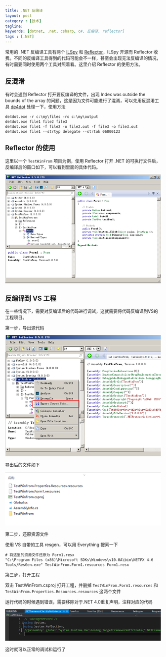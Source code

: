 ```yaml
---
title: .NET 反编译
layout: post
category : [技术]
tagline: 
keywords: [dotnet, .net, csharp, c#, 反编译, reflector]
tags : [.NET]
---
```


常用的 .NET 反编译工具有两个 [ILSpy](http://ilspy.net/) 和 [Reflector](http://www.red-gate.com/products/dotnet-development/reflector/)，ILSpy 开源而 Reflector 收费。不同的反编译工具得到的代码可能会不一样，甚至会出现无法反编译的情况，有时需要同时使用两个工具对照着看。这里介绍 Reflector 的使用方法。

## 反混淆

有时会遇到 Reflector 打开要反编译的文件，出现 Index was outside the bounds of the array 的问题，这是因为文件可能进行了混淆，可以先用反混淆工具 [de4dot](https://github.com/0xd4d/de4dot) 处理一下，使用方法

```
de4dot.exe -r c:\my\files -ro c:\my\output
de4dot.exe file1 file2 file3
de4dot.exe file1 -f file2 -o file2.out -f file3 -o file3.out
de4dot.exe file1 --strtyp delegate --strtok 06000123
```

## Reflector 的使用

这里以一个 `TestWinFrom` 项目为例，使用 Reflector 打开 .NET 的可执行文件后，反编译后的窗口如下，可以看到里面的具体代码。

![](/uploads/post_img/2016/09/dot_net_1.png "")

## 反编译到 VS 工程

在一些情况下，需要对反编译后的代码进行调试，这就需要将代码反编译到VS的工程项目。

第一步，导出源代码

![](/uploads/post_img/2016/09/dot_net_2.png "")

导出后的文件如下

![](/uploads/post_img/2016/09/dot_net_3.png "")

第二步，还原资源文件

使用 VS 自带的工具 resgen，可以用 Everything 搜索一下

```
# 将这里的资源文件还原为 Form1.resx
"C:\Program Files (x86)\Microsoft SDKs\Windows\v10.0A\bin\NETFX 4.6 Tools/ResGen.exe" TestWinFrom.Form1.resources Form1.resx
```

第三步，打开工程

双击 TestWinFrom.csproj 打开工程，并删掉 `TestWinFrom.Form1.resources` 和 `TestWinFrom.Properties.Resources.resources` 这两个文件

运行代码的时候遇到错误，需要移除对于.NET 4.0重复声明，注释对应的代码

![](/uploads/post_img/2016/09/dot_net_4.png "")

这时就可以正常的调试和运行了

